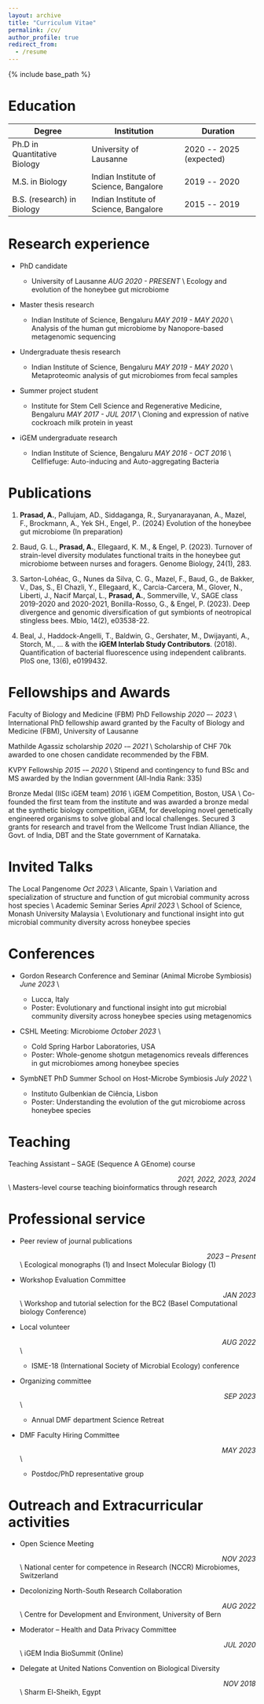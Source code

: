 ```yaml
---
layout: archive
title: "Curriculum Vitae"
permalink: /cv/
author_profile: true
redirect_from:
  - /resume
---
```


{% include base_path %}

Education
======

| Degree                       | Institution                            | Duration                |
| ---------------------------- | -------------------------------------- | ----------------------- |
| Ph.D in Quantitative Biology | University of Lausanne                 | 2020 -- 2025 (expected) |
| M.S. in Biology              | Indian Institute of Science, Bangalore | 2019 -- 2020            |
| B.S. (research) in Biology   | Indian Institute of Science, Bangalore | 2015 -- 2019            |

Research experience
======
* PhD candidate
  * University of Lausanne  _AUG 2020 - PRESENT_ \\
Ecology and evolution of the honeybee gut microbiome
* Master thesis research
  * Indian Institute of Science, Bengaluru  _MAY 2019 - MAY 2020_ \\
Analysis of the human gut microbiome by Nanopore-based metagenomic sequencing

* Undergraduate thesis research
  * Indian Institute of Science, Bengaluru  _MAY 2019 - MAY 2020_ \\
Metaproteomic analysis of gut microbiomes from fecal samples

* Summer project student
  * Institute for Stem Cell Science and Regenerative Medicine, Bengaluru  _MAY 2017 - JUL 2017_ \\
Cloning and expression of native cockroach milk protein in yeast
  
* iGEM undergraduate research
  * Indian Institute of Science, Bengaluru  _MAY 2016 - OCT 2016_ \\
Cellfiefuge: Auto-inducing and Auto-aggregating Bacteria

Publications
======

1. **Prasad, A.**, Pallujam, AD., Siddaganga, R., Suryanarayanan, A., Mazel, F., Brockmann, A., Yek SH., Engel, P.. (2024) Evolution of the honeybee gut microbiome (In preparation)

2. Baud, G. L., **Prasad, A.**, Ellegaard, K. M., & Engel, P. (2023). Turnover of strain-level diversity modulates functional traits in the honeybee gut microbiome between nurses and foragers. Genome Biology, 24(1), 283.

3. Sarton-Lohéac, G., Nunes da Silva, C. G., Mazel, F., Baud, G., de Bakker, V., Das, S., El Chazli, Y., Ellegaard, K., Carcia-Carcera, M., Glover, N., Liberti, J., Nacif Marçal, L., **Prasad, A.**, Sommerville, V., SAGE class 2019-2020 and 2020-2021, Bonilla-Rosso, G., & Engel, P. (2023). Deep divergence and genomic diversification of gut symbionts of neotropical stingless bees. Mbio, 14(2), e03538-22.

4. Beal, J., Haddock-Angelli, T., Baldwin, G., Gershater, M., Dwijayanti, A., Storch, M., ... & with the **iGEM Interlab Study Contributors**. (2018). Quantification of bacterial fluorescence using independent calibrants. PloS one, 13(6), e0199432.

Fellowships and Awards
======

Faculty of Biology and Medicine (FBM) PhD Fellowship  _2020 –- 2023_ \\
  International PhD fellowship award granted by the Faculty of Biology and Medicine (FBM), University of Lausanne

Mathilde Agassiz scholarship  _2020 -– 2021_ \\
  Scholarship of CHF 70k awarded to one chosen candidate recommended by the FBM.

KVPY Fellowship  _2015 -– 2020_ \\
  Stipend and contingency to fund BSc and MS awarded by the Indian government (All-India Rank: 335)

Bronze Medal (IISc iGEM team)  _2016_ \\
  iGEM Competition, Boston, USA \\
  Co-founded the first team from the institute and was awarded a bronze medal at the synthetic biology competition, iGEM, for developing novel genetically engineered organisms to solve global and local challenges. Secured 3 grants for research and travel from the Wellcome Trust Indian Alliance, the Govt. of India, DBT and the State government of Karnataka.
  
Invited Talks
======
The Local Pangenome  _Oct 2023_ \\
Alicante, Spain \\
  Variation and specialization of structure and function of gut microbial community across host species \\
Academic Seminar Series  _April 2023_ \\
School of Science, Monash University Malaysia \\
  Evolutionary and functional insight into gut microbial community diversity across honeybee species

Conferences
======

* Gordon Research Conference and Seminar (Animal Microbe Symbiosis) _June 2023_ \\
  * Lucca, Italy
  * Poster: Evolutionary and functional insight into gut microbial community diversity across honeybee species using metagenomics

* CSHL Meeting: Microbiome  _October 2023_ \\
  * Cold Spring Harbor Laboratories, USA
  * Poster: Whole-genome shotgun metagenomics reveals differences in gut microbiomes among honeybee species

* SymbNET PhD Summer School on Host-Microbe Symbiosis  _July 2022_ \\
  * Instituto Gulbenkian de Ciência, Lisbon
  * Poster: Understanding the evolution of the gut microbiome across honeybee species

Teaching
======
Teaching Assistant – SAGE (Sequence A GEnome) course <div style="text-align: right"> _2021, 2022, 2023, 2024_ </div> \\
Masters-level course teaching bioinformatics through research

Professional service
======
* Peer review of journal publications <div style="text-align: right"> _2023 – Present_ </div> \\
Ecological monographs (1) and Insect Molecular Biology (1)

* Workshop Evaluation Committee <div style="text-align: right"> _JAN 2023_ </div> \\
Workshop and tutorial selection for the BC2 (Basel Computational biology Conference)

* Local volunteer <div style="text-align: right"> _AUG 2022_ </div> \\
  * ISME-18 (International Society of Microbial Ecology) conference

* Organizing committee <div style="text-align: right"> _SEP 2023_ </div> \\
  * Annual DMF department Science Retreat

* DMF Faculty Hiring Committee  <div style="text-align: right"> _MAY 2023_ </div> \\
  * Postdoc/PhD representative group

Outreach and Extracurricular activities
======

* Open Science Meeting <div style="text-align: right"> _NOV 2023_ </div> \\
National center for competence in Research (NCCR) Microbiomes, Switzerland

* Decolonizing North-South Research Collaboration <div style="text-align: right"> _AUG 2022_ </div> \\
Centre for Development and Environment, University of Bern

* Moderator – Health and Data Privacy Committee <div style="text-align: right">  _JUL 2020_ </div> \\
iGEM India BioSummit (Online)

* Delegate at United Nations Convention on Biological Diversity  <div style="text-align: right"> _NOV 2018_ </div> \\
Sharm El-Sheikh, Egypt